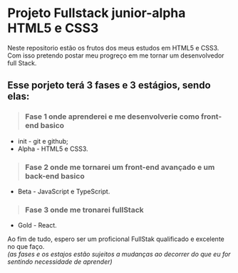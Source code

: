 
# Projeto Fullstack junior-alpha HTML5 e CSS3

Neste repositorio estão os frutos dos meus estudos em HTML5 e CSS3.
Com isso pretendo postar meu progreço em me tornar um desenvolvedor full Stack.

## Esse porjeto terá 3 fases e 3 estágios, sendo elas:

> ### Fase 1 onde aprenderei e me desenvolverie como front-end basico

* init - git e github;
* Alpha - HTML5 e CSS3.
  
> ### Fase 2 onde me tornarei um front-end avançado e um back-end basico

* Beta - JavaScript e TypeScript.
  
> ### Fase 3 onde me tronarei fullStack

* Gold - React.
  
Ao fim de tudo, espero ser um proficional FullStak qualificado e excelente no que faço.  
*(as fases e os estajos estão sujeitos a mudanças ao decorrer do que eu for sentindo necessidade de aprender)*
